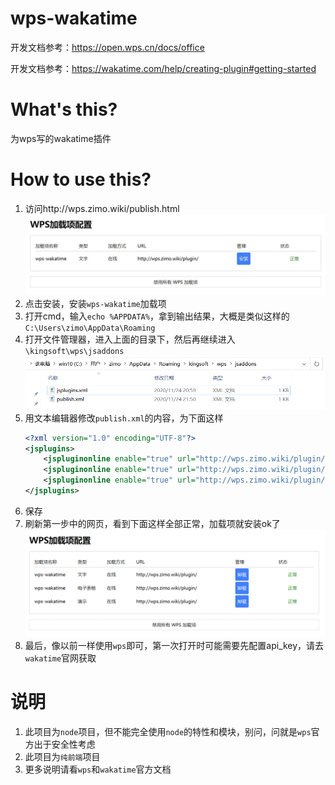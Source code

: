 # wps-wakatime

开发文档参考：https://open.wps.cn/docs/office

开发文档参考：https://wakatime.com/help/creating-plugin#getting-started

# What's this?

为wps写的wakatime插件

# How to use this?

1. 访问http://wps.zimo.wiki/publish.html
    ![wps加载项配置](screenshots/7b778394.jpeg)
2. 点击安装，安装`wps-wakatime`加载项
3. 打开cmd，输入`echo %APPDATA%`，拿到输出结果，大概是类似这样的`C:\Users\zimo\AppData\Roaming`
4. 打开文件管理器，进入上面的目录下，然后再继续进入`\kingsoft\wps\jsaddons`
    ![jsaddons目录](screenshots/7968ceb0.png)
5. 用文本编辑器修改`publish.xml`的内容，为下面这样
    ```xml
    <?xml version="1.0" encoding="UTF-8"?>
    <jsplugins>
        <jspluginonline enable="true" url="http://wps.zimo.wiki/plugin/" type="wps" name="wps-wakatime"/>
        <jspluginonline enable="true" url="http://wps.zimo.wiki/plugin/" type="et" name="wps-wakatime"/>
        <jspluginonline enable="true" url="http://wps.zimo.wiki/plugin/" type="wpp" name="wps-wakatime"/>
    </jsplugins>
    ``` 
6. 保存
7. 刷新第一步中的网页，看到下面这样全部正常，加载项就安装ok了
    ![配置完成](screenshots/e5e2577f.png)
8. 最后，像以前一样使用`wps`即可，第一次打开时可能需要先配置api_key，请去`wakatime`官网获取

# 说明

1. 此项目为`node`项目，但不能完全使用`node`的特性和模块，别问，问就是`wps`官方出于安全性考虑
2. 此项目为`纯前端`项目
3. 更多说明请看`wps`和`wakatime`官方文档